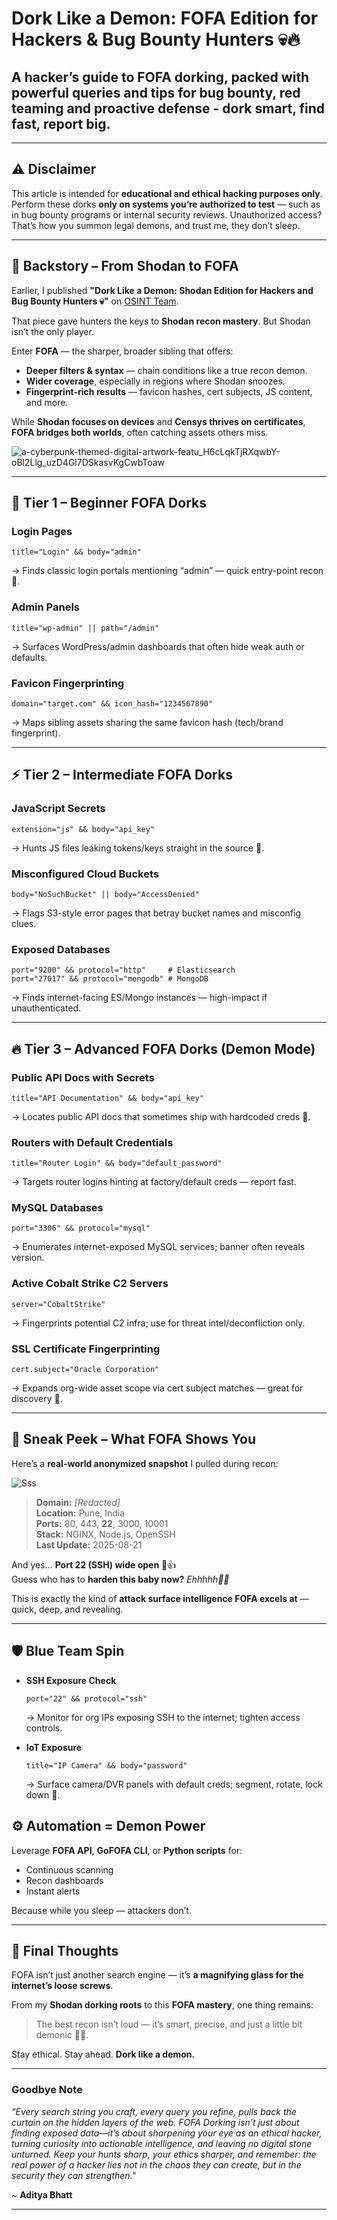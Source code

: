 # **Dork Like a Demon: FOFA Edition for Hackers & Bug Bounty Hunters** 💀🔥

## A hacker’s guide to FOFA dorking, packed with powerful queries and tips for bug bounty, red teaming and proactive defense - dork smart, find fast, report big.

---

## ⚠️ Disclaimer

This article is intended for **educational and ethical hacking purposes only**. Perform these dorks **only on systems you’re authorized to test** — such as in bug bounty programs or internal security reviews. Unauthorized access? That’s how you summon legal demons, and trust me, they don’t sleep.

---

## 🧭 Backstory – From Shodan to FOFA

Earlier, I published **"Dork Like a Demon: Shodan Edition for Hackers and Bug Bounty Hunters 💀"** on [OSINT Team](https://osintteam.blog/dork-like-a-demon-shodan-edition-for-hackers-and-bug-bounty-hunters-e067383c86c9).

That piece gave hunters the keys to **Shodan recon mastery**. But Shodan isn’t the only player.

Enter **FOFA** — the sharper, broader sibling that offers:

* **Deeper filters & syntax** — chain conditions like a true recon demon.
* **Wider coverage**, especially in regions where Shodan snoozes.
* **Fingerprint-rich results** — favicon hashes, cert subjects, JS content, and more.

While **Shodan focuses on devices** and **Censys thrives on certificates**, **FOFA bridges both worlds**, often catching assets others miss.

![a-cyberpunk-themed-digital-artwork-featu_H6cLqkTjRXqwbY-oBl2Llg_uzD4Gl7DSkasvKgCwbToaw](https://github.com/user-attachments/assets/8b29026d-6b72-4694-903c-3e285243133d) <br/>

---

## 🥂 Tier 1 – Beginner FOFA Dorks

### Login Pages

```fofa
title="Login" && body="admin"
```

→ Finds classic login portals mentioning “admin” — quick entry-point recon 🗿.

### Admin Panels

```fofa
title="wp-admin" || path="/admin"
```

→ Surfaces WordPress/admin dashboards that often hide weak auth or defaults.

### Favicon Fingerprinting

```fofa
domain="target.com" && icon_hash="1234567890"
```

→ Maps sibling assets sharing the same favicon hash (tech/brand fingerprint).

---

## ⚡ Tier 2 – Intermediate FOFA Dorks

### JavaScript Secrets

```fofa
extension="js" && body="api_key"
```

→ Hunts JS files leaking tokens/keys straight in the source 🗿.

### Misconfigured Cloud Buckets

```fofa
body="NoSuchBucket" || body="AccessDenied"
```

→ Flags S3-style error pages that betray bucket names and misconfig clues.

### Exposed Databases

```fofa
port="9200" && protocol="http"     # Elasticsearch
port="27017" && protocol="mongodb" # MongoDB
```

→ Finds internet-facing ES/Mongo instances — high-impact if unauthenticated.

---

## 🔥 Tier 3 – Advanced FOFA Dorks (Demon Mode)

### Public API Docs with Secrets

```fofa
title="API Documentation" && body="api_key"
```

→ Locates public API docs that sometimes ship with hardcoded creds 🗿.

### Routers with Default Credentials

```fofa
title="Router Login" && body="default_password"
```

→ Targets router logins hinting at factory/default creds — report fast.

### MySQL Databases

```fofa
port="3306" && protocol="mysql"
```

→ Enumerates internet-exposed MySQL services; banner often reveals version.

### Active Cobalt Strike C2 Servers

```fofa
server="CobaltStrike"
```

→ Fingerprints potential C2 infra; use for threat intel/deconfliction only.

### SSL Certificate Fingerprinting

```fofa
cert.subject="Oracle Corporation"
```

→ Expands org-wide asset scope via cert subject matches — great for discovery 🗿.

---

## 🫣 Sneak Peek – What FOFA Shows You

Here’s a **real-world anonymized snapshot** I pulled during recon:

![Sss](https://github.com/user-attachments/assets/ef5939bf-57e8-4b0e-8ff3-81c64dd3cfcc) <br/>

> **Domain:** *\[Redacted]* <br/>
> **Location:** Pune, India <br/>
> **Ports:** 80, 443, **22**, 3000, 10001 <br/>
> **Stack:** NGINX, Node.js, OpenSSH <br/>
> **Last Update:** 2025-08-21 <br/>

And yes… **Port 22 (SSH) wide open** 🗿👍 <br/>
Guess who has to **harden this baby now?** *Ehhhhh🗿🗿* <br/>

This is exactly the kind of **attack surface intelligence FOFA excels at** — quick, deep, and revealing.

---

## 🛡️ Blue Team Spin

* **SSH Exposure Check**

  ```fofa
  port="22" && protocol="ssh"
  ```

  → Monitor for org IPs exposing SSH to the internet; tighten access controls.

* **IoT Exposure**

  ```fofa
  title="IP Camera" && body="password"
  ```

  → Surface camera/DVR panels with default creds; segment, rotate, lock down 🗿.


## ⚙️ Automation = Demon Power

Leverage **FOFA API**, **GoFOFA CLI**, or **Python scripts** for:

* Continuous scanning
* Recon dashboards
* Instant alerts

Because while you sleep — attackers don’t.

---

## 🚀 Final Thoughts

FOFA isn’t just another search engine — it’s **a magnifying glass for the internet’s loose screws**.

From my **Shodan dorking roots** to this **FOFA mastery**, one thing remains:

> The best recon isn’t loud — it’s smart, precise, and just a little bit demonic 🗿🔥.

Stay ethical. Stay ahead. **Dork like a demon.**

---

### **Goodbye Note**

*"Every search string you craft, every query you refine, pulls back the curtain on the hidden layers of the web. FOFA Dorking isn’t just about finding exposed data—it’s about sharpening your eye as an ethical hacker, turning curiosity into actionable intelligence, and leaving no digital stone unturned. Keep your hunts sharp, your ethics sharper, and remember: the real power of a hacker lies not in the chaos they can create, but in the security they can strengthen."* <br/>

~ **Aditya Bhatt** <br/>

---

